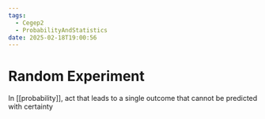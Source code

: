 ```yaml
---
tags:
  - Cegep2
  - ProbabilityAndStatistics
date: 2025-02-18T19:00:56
---
```


# Random Experiment

In [[probability]], act that leads to a single outcome that cannot be predicted with certainty